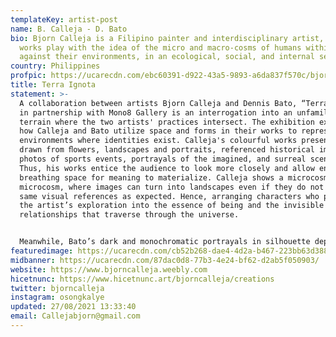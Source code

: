 ```yaml
---
templateKey: artist-post
name: B. Calleja - D. Bato
bio: Bjorn Calleja is a Filipino painter and interdisciplinary artist, whose
  works play with the idea of the micro and macro-cosms of humans within and
  against their environments, in an ecological, social, and internal sense.
country: Philippines
profpic: https://ucarecdn.com/ebc60391-d922-43a5-9893-a6da837f570c/bjorn_500c.gif
title: Terra Ignota
statement: >-
  A collaboration between artists Bjorn Calleja and Dennis Bato, “Terra Ignota,”
  in partnership with Mono8 Gallery is an interrogation into an unfamiliar
  terrain where the two artists' practices intersect. The exhibition examines
  how Calleja and Bato utilize space and forms in their works to represent
  environments where identities exist. Calleja's colourful works present images
  drawn from ﬂowers, landscapes and portraits, referenced historical images,
  photos of sports events, portrayals of the imagined, and surreal scenarios.
  Thus, his works entice the audience to look more closely and allow enough
  breathing space for meaning to materialize. Calleja shows a microcosm within a
  microcosm, where images can turn into landscapes even if they do not carry the
  same visual references as expected. Hence, arranging characters who personify
  the artist’s exploration into the essence of being and the invisible
  relationships that traverse through the universe. 


  Meanwhile, Bato’s dark and monochromatic portrayals in silhouette depict human relationships and behaviour in contexts of space and time. Bato peers into this perspective, which is an exploration into the patterns of chaos. The layers in his works reveal the multi-dimensional characteristics of space: the physical and the psychic aspect where is defined by recurring events. The lines in Bato’s works converge into points where we can trace the similar paths followed by different people while the silhouette act like ghost particles of our every interaction.
featuredimage: https://ucarecdn.com/cb52b268-dae4-4d2a-b467-223bb63d3881/
midbanner: https://ucarecdn.com/87dac0d8-77b3-4e24-bf62-d2ab5f050903/
website: https://www.bjorncalleja.weebly.com
hicetnunc: https://www.hicetnunc.art/bjorncalleja/creations
twitter: bjorncalleja
instagram: osongkalye
updated: 27/08/2021 13:33:40
email: Callejabjorn@gmail.com
---
```

